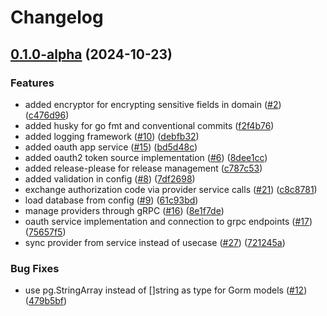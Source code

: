 # Changelog

## [0.1.0-alpha](https://github.com/microserv-io/oauth2-token-vault/compare/v0.0.1-alpha...v0.1.0-alpha) (2024-10-23)


### Features

* added encryptor for encrypting sensitive fields in domain ([#2](https://github.com/microserv-io/oauth2-token-vault/issues/2)) ([c476d96](https://github.com/microserv-io/oauth2-token-vault/commit/c476d965b79ccb73b76d77978c25a724f72eb543))
* added husky for go fmt and conventional commits ([f2f4b76](https://github.com/microserv-io/oauth2-token-vault/commit/f2f4b762857a1e046510b64b807f6b1406d19aa4))
* added logging framework ([#10](https://github.com/microserv-io/oauth2-token-vault/issues/10)) ([debfb32](https://github.com/microserv-io/oauth2-token-vault/commit/debfb32a61722f8f64499c219e09721a0a230b59))
* added oauth app service ([#15](https://github.com/microserv-io/oauth2-token-vault/issues/15)) ([bd5d48c](https://github.com/microserv-io/oauth2-token-vault/commit/bd5d48cfc39bf2c2ddd2a4b483de8d39b18ed324))
* added oauth2 token source implementation ([#6](https://github.com/microserv-io/oauth2-token-vault/issues/6)) ([8dee1cc](https://github.com/microserv-io/oauth2-token-vault/commit/8dee1cc39d98ab426ccfcac4ddd38f524976b3b4))
* added release-please for release management ([c787c53](https://github.com/microserv-io/oauth2-token-vault/commit/c787c53e5030fa163e22463a5fa13aa56aa96fe0))
* added validation in config ([#8](https://github.com/microserv-io/oauth2-token-vault/issues/8)) ([7df2698](https://github.com/microserv-io/oauth2-token-vault/commit/7df2698a7d0bd31e15fce8d7c453f954e6c0d83a))
* exchange authorization code via provider service calls ([#21](https://github.com/microserv-io/oauth2-token-vault/issues/21)) ([c8c8781](https://github.com/microserv-io/oauth2-token-vault/commit/c8c87812f4b1539e2f7425c70bceb28165d40f0f))
* load database from config ([#9](https://github.com/microserv-io/oauth2-token-vault/issues/9)) ([61c93bd](https://github.com/microserv-io/oauth2-token-vault/commit/61c93bd3d886ea932202c3a51161fb9243c0a5ba))
* manage providers through gRPC ([#16](https://github.com/microserv-io/oauth2-token-vault/issues/16)) ([8e1f7de](https://github.com/microserv-io/oauth2-token-vault/commit/8e1f7de2d2f5bf78a90debdccec5a78b844cb3c3))
* oauth service implementation and connection to grpc endpoints ([#17](https://github.com/microserv-io/oauth2-token-vault/issues/17)) ([75657f5](https://github.com/microserv-io/oauth2-token-vault/commit/75657f50e045146e271060502cf9e3ccb53d001b))
* sync provider from service instead of usecase ([#27](https://github.com/microserv-io/oauth2-token-vault/issues/27)) ([721245a](https://github.com/microserv-io/oauth2-token-vault/commit/721245af64d9f22a6b05956eb266bdc0b4c2618f))


### Bug Fixes

* use pg.StringArray instead of []string as type for Gorm models ([#12](https://github.com/microserv-io/oauth2-token-vault/issues/12)) ([479b5bf](https://github.com/microserv-io/oauth2-token-vault/commit/479b5bf097e5f37a3f337720d465f80548c227f1))
